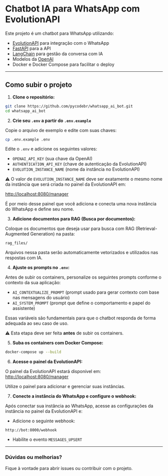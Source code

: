 # Chatbot IA para WhatsApp com EvolutionAPI

Este projeto é um chatbot para WhatsApp utilizando:

- [EvolutionAPI](https://doc.evolution-api.com/v2/pt/get-started/introduction) para integração com o WhatsApp
- [FastAPI](https://fastapi.tiangolo.com/) para a API
- [LangChain](https://www.langchain.com/) para gestão da conversa com IA
- Modelos da [OpenAI](https://platform.openai.com/)
- Docker e Docker Compose para facilitar o deploy

---

## Como subir o projeto

1. **Clone o repositório:**

```bash
git clone https://github.com/pycodebr/whatsapp_ai_bot.git
cd whatsapp_ai_bot
```

2. **Crie seu `.env` a partir do `.env.example`**

Copie o arquivo de exemplo e edite com suas chaves:

```bash
cp .env.example .env
```

Edite o `.env` e adicione os seguintes valores:

- `OPENAI_API_KEY` (sua chave da OpenAI)
- `AUTHENTICATION_API_KEY` (chave de autenticação da EvolutionAPI)
- `EVOLUTION_INSTANCE_NAME` (nome da instância no EvolutionAPI)

⚠️ O valor de `EVOLUTION_INSTANCE_NAME` deve ser exatamente o mesmo nome da instância que será criada no painel da EvolutionAPI em:

[http://localhost:8080/manager](http://localhost:8080/manager)

É por meio desse painel que você adiciona e conecta uma nova instância do WhatsApp e define seu nome.

3. **Adicione documentos para RAG (Busca por documentos):**

Coloque os documentos que deseja usar para busca com RAG (Retrieval-Augmented Generation) na pasta:

```
rag_files/
```

Arquivos nessa pasta serão automaticamente vetorizados e utilizados nas respostas com IA.

4. **Ajuste os prompts no `.env`:**

Antes de subir os containers, personalize os seguintes prompts conforme o contexto da sua aplicação:

- `AI_CONTEXTUALIZE_PROMPT` (prompt usado para gerar contexto com base nas mensagens do usuário)
- `AI_SYSTEM_PROMPT` (prompt que define o comportamento e papel do assistente)

Essas variáveis são fundamentais para que o chatbot responda de forma adequada ao seu caso de uso.

⚠️ Esta etapa deve ser feita **antes** de subir os containers.

5. **Suba os containers com Docker Compose:**

```bash
docker-compose up --build
```

6. **Acesse o painel da EvolutionAPI:**

O painel da EvolutionAPI estará disponível em: [http://localhost:8080/manager](http://localhost:8080/manager)

Utilize o painel para adicionar e gerenciar suas instâncias.

7. **Conecte a instância do WhatsApp e configure o webhook:**

Após conectar sua instância ao WhatsApp, acesse as configurações da instância no painel da EvolutionAPI e:

- Adicione o seguinte webhook:

```
http://bot:8000/webhook
```

- Habilite o evento `MESSAGES_UPSERT`

---

### Dúvidas ou melhorias?
Fique à vontade para abrir issues ou contribuir com o projeto.
